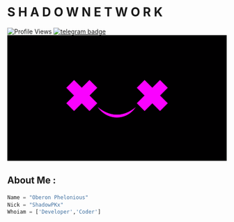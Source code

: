 # S H A D O W   N E T W O R K
![Profile Views](https://hits.seeyoufarm.com/api/count/incr/badge.svg?url=https://github.com/ShadowPKx/&title=Profile%20Views)
[![telegram badge](https://img.shields.io/badge/ShadowPKx-30302f?style=flat&logo=telegram)](https://t.me/ShadowPKx)
![face](https://github.com/ShadowPKx/ShadowPKx/raw/master/face.gif) 

## About Me :
```python
Name = "Oberon Phelonious"
Nick = "ShadowPKx"
Whoiam = ['Developer','Coder']
```
